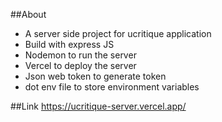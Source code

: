 ##About

- A server side project for ucritique application
- Build with express JS
- Nodemon to run the server
- Vercel to deploy the server
- Json web token to generate token
- dot env file to store environment variables

##Link
https://ucritique-server.vercel.app/
